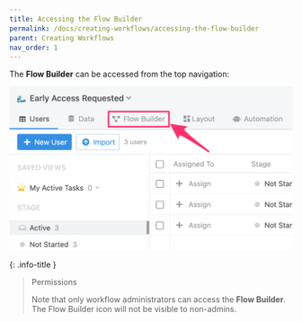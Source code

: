 ```yaml
---
title: Accessing the Flow Builder
permalink: /docs/creating-workflows/accessing-the-flow-builder
parent: Creating Workflows
nav_order: 1
---
```


The **Flow Builder** can be accessed from the top navigation:

![](/assets/images/af6228a-flow-builder-button.png)

{: .info-title }
> Permissions
>
> Note that only workflow administrators can access the **Flow Builder**. The Flow Builder icon will not be visible to 
> non-admins.
